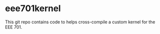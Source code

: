 # eee701kernel

This git repo contains code to helps cross-compile a custom kernel for the EEE 701.

